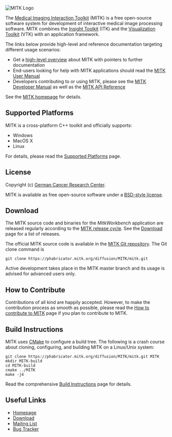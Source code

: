 ![MITK Logo][logo]

The [Medical Imaging Interaction Toolkit][mitk] (MITK) is a free open-source software
system for development of interactive medical image processing software. MITK
combines the [Insight Toolkit][itk] (ITK) and the [Visualization Toolkit][vtk] (VTK) with an application framework.

The links below provide high-level and reference documentation targeting different
usage scenarios:

 - Get a [high-level overview][mitk-overview] about MITK with pointers to further
   documentation
 - End-users looking for help with MITK applications should read the
   [MITK User Manual][mitk-usermanual]
 - Developers contributing to or using MITK, please see the [MITK Developer Manual][mitk-devmanual]
   as well as the [MITK API Reference][mitk-apiref]

See the [MITK homepage][mitk] for details.

Supported Platforms
-----------------------------

MITK is a cross-platform C++ toolkit and officially supports:

 - Windows
 - MacOS X
 - Linux

For details, please read the [Supported Platforms][platforms] page.

License
-----------

Copyright (c) [German Cancer Research Center][dkfz].

MITK is available as free open-source software under a [BSD-style license][license].

Download
---------

The MITK source code and binaries for the *MitkWorkbench* application are released regularly according to the [MITK release cycle][release-cycle]. See the [Download][download] page for a list of releases.

The official MITK source code is available in the [MITK Git repository][diffusion]. The Git clone command is

    git clone https://phabricator.mitk.org/diffusion/MITK/mitk.git

Active development takes place in the MITK master branch and its usage is advised for advanced users only.

How to Contribute
--------------

Contributions of all kind are happily accepted. However, to make the contribution process as smooth as possible, please read the [How to contribute to MITK][contribute] page if you plan to contribute to MITK.


Build Instructions
------------------------

MITK uses [CMake][cmake] to configure a build tree. The following is a crash course about cloning, configuring, and building MITK on a Linux/Unix system:

    git clone https://phabricator.mitk.org/diffusion/MITK/mitk.git MITK
    mkdir MITK-build
    cd MITK-build
    cmake ../MITK
    make -j4

Read the comprehensive [Build Instructions][build] page for details.

Useful Links
------------------

 - [Homepage][mitk]
 - [Download][download]
 - [Mailing List][mailinglist]
 - [Bug Tracker][bugs]


[logo]: https://github.com/MITK/MITK/raw/master/mitk.png
[mitk]: http://mitk.org
[itk]: http://www.itk.org
[vtk]: http://www.vtk.org
[mitk-overview]: http://docs.mitk.org/2016.03/Overview.html
[mitk-usermanual]: http://docs.mitk.org/2016.03/UserManualPortal.html
[mitk-devmanual]: http://docs.mitk.org/2016.03/DeveloperManualPortal.html
[mitk-apiref]: http://docs.mitk.org/2016.03/usergroup0.html
[platforms]: http://docs.mitk.org/2016.03/SupportedPlatformsPage.html
[dkfz]: http://www.dkfz.de
[license]: http://mitk.org/git/?p=MITK.git;a=blob_plain;f=LICENSE.txt
[release-cycle]: http://mitk.org/MitkReleaseCycle
[download]: http://mitk.org/Download
[diffusion]: https://phabricator.mitk.org/diffusion/MITK/
[contribute]: http://mitk.org/How_to_contribute
[cmake]: http://www.cmake.org
[build]: http://docs.mitk.org/2016.03/BuildInstructionsPage.html
[mailinglist]: http://mitk.org/Mailinglist
[bugs]: https://phabricator.mitk.org/maniphest/
